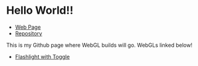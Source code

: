 # Hello World!!

- [Web Page](https://kvntwo.github.io/CSS385/)
- [Repository](https://github.com/kvntwo/CSS385)

This is my Github page where WebGL builds will go.
WebGLs linked below!

- [Flashlight with Toggle](./WebGL/2DFlashlight/index.html)